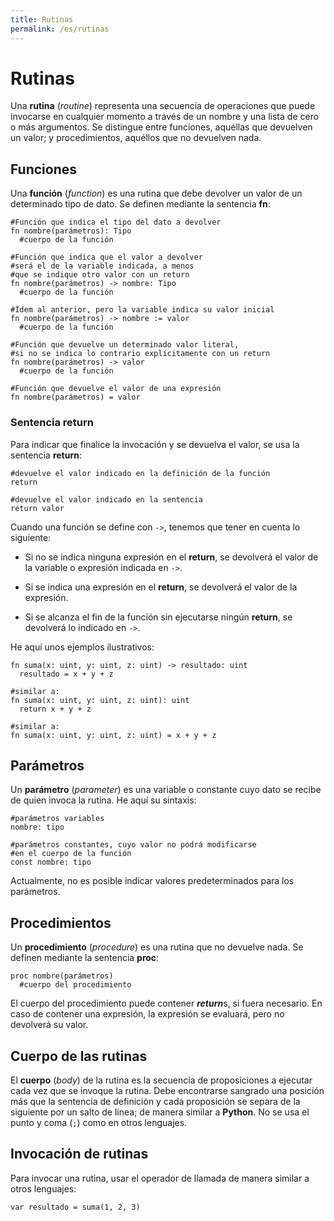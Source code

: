 ```yaml
---
title: Rutinas
permalink: /es/rutinas
---
```


# Rutinas

Una **rutina** (*routine*) representa una secuencia de operaciones que puede invocarse en cualquier momento a través de un nombre y una lista de cero o más argumentos.
Se distingue entre funciones, aquéllas que devuelven un valor;
y procedimientos, aquéllos que no devuelven nada.

## Funciones

Una **función** (*function*) es una rutina que debe devolver un valor de un determinado tipo de dato.
Se definen mediante la sentencia **fn**:

```
#Función que indica el tipo del dato a devolver
fn nombre(parámetros): Tipo
  #cuerpo de la función

#Función que indica que el valor a devolver
#será el de la variable indicada, a menos
#que se indique otro valor con un return
fn nombre(parámetros) -> nombre: Tipo
  #cuerpo de la función

#Ídem al anterior, pero la variable indica su valor inicial
fn nombre(parámetros) -> nombre := valor
  #cuerpo de la función

#Función que devuelve un determinado valor literal,
#si no se indica lo contrario explícitamente con un return
fn nombre(parámetros) -> valor
  #cuerpo de la función

#Función que devuelve el valor de una expresión
fn nombre(parámetros) = valor
```

### Sentencia return

Para indicar que finalice la invocación y se devuelva el valor, se usa la sentencia **return**:

```
#devuelve el valor indicado en la definición de la función
return

#devuelve el valor indicado en la sentencia
return valor
```

Cuando una función se define con `->`, tenemos que tener en cuenta lo siguiente:

- Si no se indica ninguna expresión en el **return**, se devolverá el valor de la variable o expresión indicada en `->`.

- Si se indica una expresión en el **return**, se devolverá el valor de la expresión.

- Si se alcanza el fin de la función sin ejecutarse ningún **return**, se devolverá lo indicado en `->`.

He aquí unos ejemplos ilustrativos:

```
fn suma(x: uint, y: uint, z: uint) -> resultado: uint
  resultado = x + y + z

#similar a:
fn suma(x: uint, y: uint, z: uint): uint
  return x + y + z

#similar a:
fn suma(x: uint, y: uint, z: uint) = x + y + z
```

## Parámetros

Un **parámetro** (*parameter*) es una variable o constante cuyo dato se recibe de quien invoca la rutina.
He aquí su sintaxis:

```
#parámetros variables
nombre: tipo

#parámetros constantes, cuyo valor no podrá modificarse
#en el cuerpo de la función
const nombre: tipo
```

Actualmente, no es posible indicar valores predeterminados para los parámetros.

## Procedimientos

Un **procedimiento** (*procedure*) es una rutina que no devuelve nada.
Se definen mediante la sentencia **proc**:

```
proc nombre(parámetros)
  #cuerpo del procedimiento
```

El cuerpo del procedimiento puede contener ***return***s, si fuera necesario.
En caso de contener una expresión, la expresión se evaluará, pero no devolverá su valor.

## Cuerpo de las rutinas

El **cuerpo** (*body*) de la rutina es la secuencia de proposiciones a ejecutar cada vez que se invoque la rutina.
Debe encontrarse sangrado una posición más que la sentencia de definición y cada proposición se separa de la siguiente por un salto de línea;
de manera similar a **Python**.
No se usa el punto y coma (`;`) como en otros lenguajes.

## Invocación de rutinas

Para invocar una rutina, usar el operador de llamada de manera similar a otros lenguajes:

```
var resultado = suma(1, 2, 3)
```